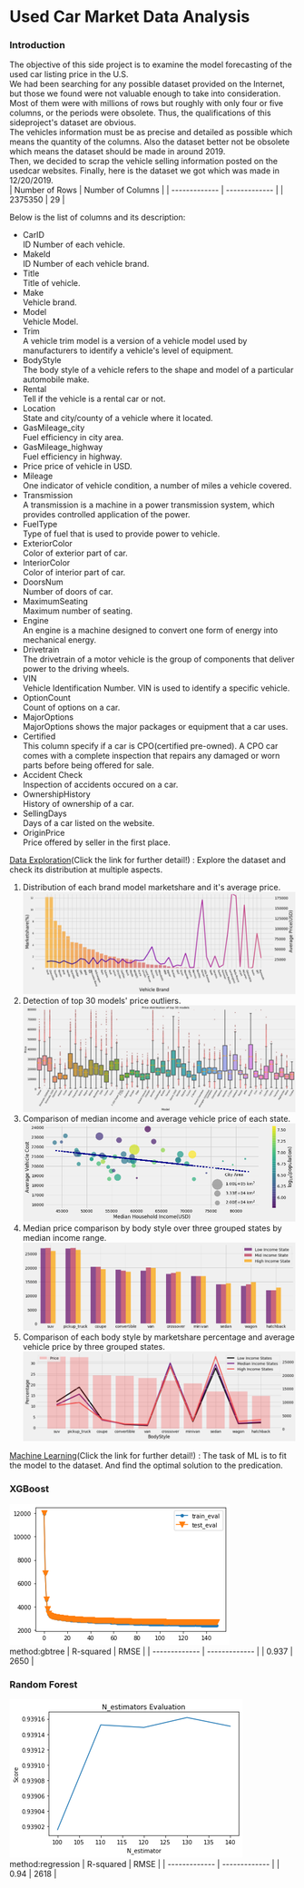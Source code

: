 # Used Car Market Data Analysis
### Introduction
The objective of this side project is to examine the model forecasting of the used car listing price in the U.S.  
We had been searching for any possible dataset provided on the Internet, but those we found were not valuable enough to take into consideration. Most of them were with millions of rows but roughly with only four or five columns, or the periods were obsolete.
Thus, the qualifications of this sideproject's dataset are obvious.   
The vehicles information must be as precise and detailed as possible which means the quantity of the columns. Also the dataset better not be obsolete which means the dataset should be made in around 2019.  
Then, we decided to scrap the vehicle selling information posted on the usedcar websites.
Finally, here is the dataset we got which was made in 12/20/2019.  
| Number of Rows | Number of Columns |
| ------------- | ------------- |
|   2375350 |      29 |  

Below is the list of columns and its description:  
* CarID  
ID Number of each vehicle.  
* MakeId  
ID Number of each vehicle brand.  
* Title  
Title of vehicle.  
* Make   
Vehicle brand.  
* Model  
Vehicle Model.  
* Trim  
A vehicle trim model is a version of a vehicle model used by manufacturers to identify a vehicle's level of equipment.
* BodyStyle  
The body style of a vehicle refers to the shape and model of a particular automobile make.  
* Rental  
Tell if the vehicle is a rental car or not.  
* Location  
State and city/county of a vehicle where it located.  
* GasMileage_city  
Fuel efficiency in city area.  
* GasMileage_highway  
Fuel efficiency in highway.  
* Price
price of vehicle in USD.  
* Mileage  
One indicator of vehicle condition, a number of miles a vehicle covered.  
* Transmission  
A transmission is a machine in a power transmission system, which provides controlled application of the power.  
* FuelType  
Type of fuel that is used to provide power to vehicle.  
* ExteriorColor  
Color of exterior part of car.  
* InteriorColor  
Color of interior part of car.  
* DoorsNum  
Number of doors of car.  
* MaximumSeating  
Maximum number of seating.  
* Engine  
An engine is a machine designed to convert one form of energy into mechanical energy.  
* Drivetrain  
The drivetrain of a motor vehicle is the group of components that deliver power to the driving wheels.  
* VIN  
Vehicle Identification Number. VIN is used to identify a specific vehicle.  
* OptionCount  
Count of options on a car.  
* MajorOptions  
MajorOptions shows the major packages or equipment that a car uses.  
* Certified  
This column specify if a car is CPO(certified pre-owned). A CPO car comes with a complete inspection that repairs any damaged or worn parts before being offered for sale.  
* Accident Check  
Inspection of accidents occured on a car.  
* OwnershipHistory  
History of ownership of a car.  
* SellingDays  
Days of a car listed on the website.  
* OriginPrice  
Price offered by seller in the first place.  

[Data Exploration](Data_Cleaning_and_EDA.ipynb)(Click the link for further detail!) : Explore the dataset and check its distribution at multiple aspects.   
1. Distribution of each brand model marketshare and it's average price.  
![exp1](Images/vehicle_count.png)
2. Detection of top 30 models' price outliers.  
![exp2](Images/vehicle_boxplot.png)
3. Comparison of median income and average vehicle price of each state.  
![exp3](Images/State_income_price.png)
4. Median price comparison by body style over three grouped states by median income range.  
![exp4](Images/bodystyle_price_state.png)
5. Comparison of each body style by marketshare percentage and average vehicle price by three grouped states. 
![exp5](Images/bodystyle_price_percentage.png)

[Machine Learning](Usedcar_ML.ipynb)(Click the link for further detail!) : The task of ML is to fit the model to the dataset.
And find the optimal solution to the predication.     
### XGBoost
![ML1](Images/gbtree_train_test.png)  
method:gbtree
| R-squared | RMSE |
| ------------- | ------------- |
|   0.937 |      2650 |    
### Random Forest
![ML2](Images/RF_score.png)  
method:regression
| R-squared | RMSE |
| ------------- | ------------- |
|   0.94 |      2618 |

